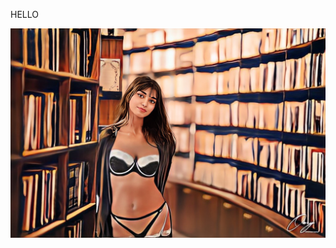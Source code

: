 HELLO


![My Image](https://github.com/sapiosexualbd/sapiosexualbd.github.io/blob/master/IMG_0418.JPG)

